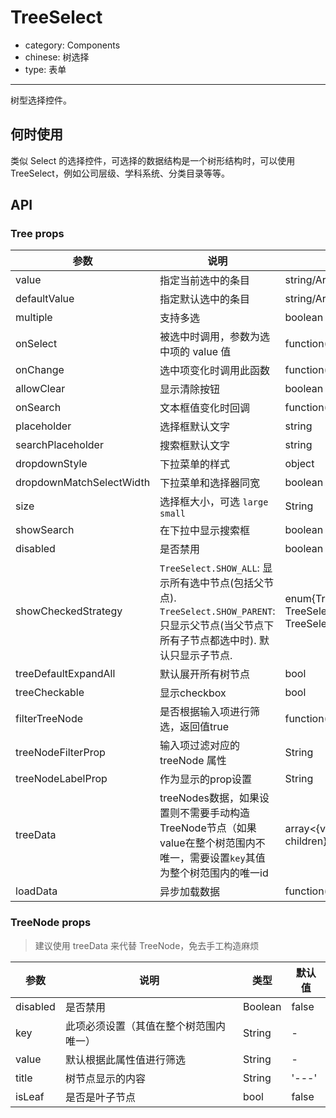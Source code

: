 # TreeSelect

- category: Components
- chinese: 树选择
- type: 表单

---

树型选择控件。

## 何时使用

类似 Select 的选择控件，可选择的数据结构是一个树形结构时，可以使用 TreeSelect，例如公司层级、学科系统、分类目录等等。

## API

### Tree props

| 参数       | 说明                                      | 类型       | 默认值 |
|-----------|------------------------------------------|------------|--------|
| value    | 指定当前选中的条目 | string/Array<String>   |  无  |
| defaultValue | 指定默认选中的条目 | string/Array<String>   |  无  |
| multiple   | 支持多选 | boolean | false |
| onSelect | 被选中时调用，参数为选中项的 value 值 | function(value) | 无   |
| onChange | 选中项变化时调用此函数 | function(value, label) | 无 |
| allowClear | 显示清除按钮 | boolean | false |
| onSearch | 文本框值变化时回调 | function(value: String) |  |
| placeholder | 选择框默认文字 | string | 无 |
| searchPlaceholder | 搜索框默认文字 | string | 无 |
| dropdownStyle | 下拉菜单的样式 | object | 无 |
| dropdownMatchSelectWidth | 下拉菜单和选择器同宽 | boolean | true |
| size    | 选择框大小，可选 `large` `small`  | String      |      default      |
| showSearch | 在下拉中显示搜索框 | boolean | false |
| disabled | 是否禁用 | boolean | false |
| showCheckedStrategy | `TreeSelect.SHOW_ALL`: 显示所有选中节点(包括父节点). `TreeSelect.SHOW_PARENT`: 只显示父节点(当父节点下所有子节点都选中时). 默认只显示子节点. | enum{TreeSelect.SHOW_ALL, TreeSelect.SHOW_PARENT, TreeSelect.SHOW_CHILD } | TreeSelect.SHOW_CHILD |
| treeDefaultExpandAll | 默认展开所有树节点 | bool | false |
| treeCheckable | 显示checkbox | bool | false |
| filterTreeNode | 是否根据输入项进行筛选，返回值true | function(treeNode) | - |
| treeNodeFilterProp | 输入项过滤对应的 treeNode 属性 | String | 'value' |
| treeNodeLabelProp | 作为显示的prop设置 | String | 'title' |
| treeData | treeNodes数据，如果设置则不需要手动构造TreeNode节点（如果value在整个树范围内不唯一，需要设置`key`其值为整个树范围内的唯一id | array<{value, label, children}> | [] |
| loadData | 异步加载数据 | function(node) | - |

### TreeNode props
> 建议使用 treeData 来代替 TreeNode，免去手工构造麻烦

| 参数       | 说明                                      | 类型       | 默认值 |
|-----------|------------------------------------------|------------|--------|
| disabled    | 是否禁用 | Boolean   |  false  |
| key   | 此项必须设置（其值在整个树范围内唯一） |  String | - |
| value   | 默认根据此属性值进行筛选 | String | - |
| title | 树节点显示的内容 | String | '---' |
| isLeaf | 是否是叶子节点 | bool | false |
